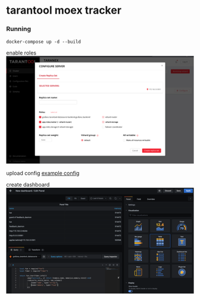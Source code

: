 # tarantool moex tracker

### Running

```shell
docker-compose up -d --build
```

enable roles ![](/assets/tnt.png)

upload config [example config](/dev/config_example.yml)

create dashboard ![](/assets/gf.png)
